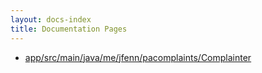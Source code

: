 ```yaml
---
layout: docs-index
title: Documentation Pages
---
```

- [app/src/main/java/me/jfenn/pacomplaints/Complainter](app/src/main/java/me/jfenn/pacomplaints/Complainter)
